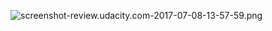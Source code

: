![screenshot-review.udacity.com-2017-07-08-13-57-59.png](http://upload-images.jianshu.io/upload_images/1873837-711852ef6b47829d.png?imageMogr2/auto-orient/strip%7CimageView2/2/w/1240)
